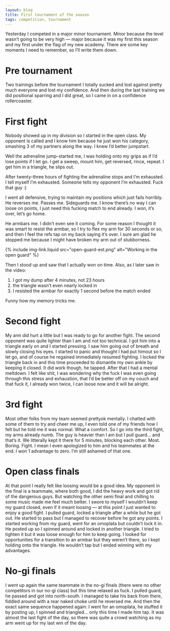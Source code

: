 ```yaml
---
layout: blog
title: First tournament of the season
tags: competition, tournament
---
```

Yesterday I competed in a major minor tournament. Minor because the level wasn’t going to be very high — major because it was my first this season and my first under the flag of my new academy. There are some key moments I need to remember, so I’ll write them down.

# Pre tournament
Two trainings before the tournament I totally sucked and lost against pretty much everyone and lost my confidence. And then during the last training we did positional sparring and I did great, so I came in on a confidence rollercoaster.

# First fight
Nobody showed up in my division so I started in the open class. My opponent is called and I know him because he just won his category, smashing 3 of my partners along the way. I knew I’d better jumpstart.

Well the adrenaline jump-started me, I was holding onto my grips as if I’d lose points if I let go. I get a sweep, mount him, get reversed, rince, repeat. I get him in a triangle, he slips out.

After twenty-three hours of fighting the adrenaline stops and I’m exhausted. I tell myself I’m exhausted. Someone tells my opponent I’m exhausted. Fuck that guy :)

I went all defensive, trying to maintain my positions which just fails horribly. He reverses me. Passes me. Sideguards me. I know there’s no way I can loose on points, I just need this fucking match to end already. I won, it’s over, let’s go home.

He armbars me. I didn’t even see it coming. For some reason I thought it was smart to resist the armbar, so I try to flex my arm for 30 seconds or so, and then I feel the refs tap on my back saying it’s over. I sure am glad he stopped me because I might have broken my arm out of stubborness.

{% include img-link.liquid src="open-guard-est.png" alt="Working in the open guard" %}

Then I stood up and saw that I actually won on time. Also, as I later saw in the video:
1. I got my dump after 4 minutes, not 23 hours
2. the triangle wasn’t even nearly locked in
3. I resisted the armbar for exactly 1 second before the match ended

Funny how my memory tricks me.

# Second fight
My arm did hurt a little but I was ready to go for another fight. The second opponent was quite lighter than I am and not too technical. I got him into a triangle early on  and I started pressing. I saw him going out of breath and slowly closing his eyes. I started to panic and thought I had put himout so I let go, and of course he regained immediately resumed fighting. I locked the triangle back in and this time proceeded to dismantle my own ankle by keeping it closed. It did work though, he tapped.
After that I had a mental meltdown. I felt like shit, I was wondering why the fuck I was even going through this stress and exhaustion, that I’d be better off on my couch and that fuck it, I already won twice, I can loose now and it will be alright.

# 3rd fight
Most other folks from my team seemed prettyok mentally. I chatted with some of them to try and cheer me up, I even told one of my friends how I felt but he told me it was normal. What a comfort.
So I go into the third fight, my arms already numb. The guy is heavier than I am but I pull guard… and that’s it. We litterally kept it there for 5 minutes, blocking each other. Most. Boring. Fight.
I mean I even apologized to him and his teammates at the end. I won 1 advantage to zero. I’m still ashamed of that one.

# Open class finals
At  that point I really felt like loosing would be a good idea. My opponent in the final is a teammate, where both good, I did the heavy work and got rid of the dangerous guys.
But watching the other semi final and chilling to some music made me feel much better. I swore to myself I wouldn’t keep my guard closed, even if it meant loosing — at this point I just wanted to enjoy a good fight.
I pulled guard, locked a triangle after a while but he got out. He started to pass but I managed to recover before he got any points. I started working from my guard, went for an omoplata but couldn’t lock it in. He posted up so I spinned around and locked in another triangle.
I tried to tighten it but it was loose enough for him to keep going. I looked for opportunities for a transition to an armbar but they weren’t there, so I kept holding onto the triangle. He wouldn’t tap but I ended winning with my advantages.

# No-gi finals
I went up again the same teammate in the no-gi finals (there were no other competitors in our no-gi class) but this time relaxed as fuck. I pulled guard, he passed and got into north-south. I managed to take his back from there, fiddled around with a rear naked choke until he reversed me.
And then the exact same sequence happened again: I went for an omoplata, he stuffed it by posting up, I spinned and triangled... only this time I made him tap. It was almost the last fight of the day, so there was quite a crowd watching as my arm went up for my last win of the day.
